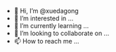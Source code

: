 - 👋 Hi, I’m @xuedagong
- 👀 I’m interested in ...
- 🌱 I’m currently learning ...
- 💞️ I’m looking to collaborate on ...
- 📫 How to reach me ...

<!---
xuedagong/xuedagong is a ✨ special ✨ repository because its `README.md` (this file) appears on your GitHub profile.
You can click the Preview link to take a look at your changes.
--->
